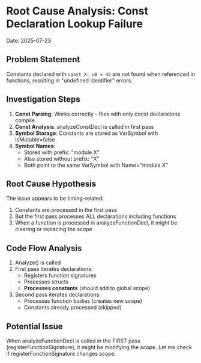 # Root Cause Analysis: Const Declaration Lookup Failure

Date: 2025-07-23

## Problem Statement
Constants declared with `const X: u8 = 42` are not found when referenced in functions, resulting in "undefined identifier" errors.

## Investigation Steps

1. **Const Parsing**: Works correctly - files with only const declarations compile
2. **Const Analysis**: analyzeConstDecl is called in first pass
3. **Symbol Storage**: Constants are stored as VarSymbol with IsMutable=false
4. **Symbol Names**: 
   - Stored with prefix: "module.X"
   - Also stored without prefix: "X"
   - Both point to the same VarSymbol with Name="module.X"

## Root Cause Hypothesis

The issue appears to be timing-related:
1. Constants are processed in the first pass
2. But the first pass processes ALL declarations including functions
3. When a function is processed in analyzeFunctionDecl, it might be clearing or replacing the scope

## Code Flow Analysis

1. Analyze() is called
2. First pass iterates declarations:
   - Registers function signatures
   - Processes structs
   - **Processes constants** (should add to global scope)
3. Second pass iterates declarations:
   - Processes function bodies (creates new scope)
   - Constants already processed (skipped)

## Potential Issue

When analyzeFunctionDecl is called in the FIRST pass (registerFunctionSignature), it might be modifying the scope. Let me check if registerFunctionSignature changes scope.